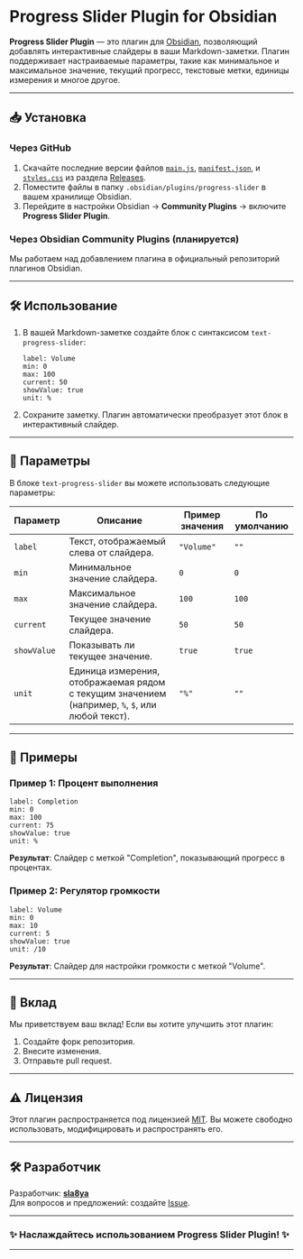 # Progress Slider Plugin for Obsidian

**Progress Slider Plugin** — это плагин для [Obsidian](https://obsidian.md), позволяющий добавлять интерактивные слайдеры в ваши Markdown-заметки. Плагин поддерживает настраиваемые параметры, такие как минимальное и максимальное значение, текущий прогресс, текстовые метки, единицы измерения и многое другое.

---

## 📥 Установка

### Через GitHub
1. Скачайте последние версии файлов [`main.js`](./main.js), [`manifest.json`](./manifest.json), и [`styles.css`](./styles.css) из раздела [Releases](https://github.com/sla8ya/progress-slider/releases).
2. Поместите файлы в папку `.obsidian/plugins/progress-slider` в вашем хранилище Obsidian.
3. Перейдите в настройки Obsidian → **Community Plugins** → включите **Progress Slider Plugin**.

### Через Obsidian Community Plugins (планируется)
Мы работаем над добавлением плагина в официальный репозиторий плагинов Obsidian.

---

## 🛠️ Использование

1. В вашей Markdown-заметке создайте блок с синтаксисом `text-progress-slider`:


   ```text-progress-slider
   label: Volume
   min: 0
   max: 100
   current: 50
   showValue: true
   unit: %
   ```
 

2. Сохраните заметку. Плагин автоматически преобразует этот блок в интерактивный слайдер.

---

## 📝 Параметры

В блоке `text-progress-slider` вы можете использовать следующие параметры:

| Параметр    | Описание                                                                                                                                              | Пример значения | По умолчанию |
|-------------|-------------------------------------------------------------------------------------------------------------------------------------------------------|-----------------|--------------|
| `label`     | Текст, отображаемый слева от слайдера.                                                                                                                | `"Volume"`      | `""`         |
| `min`       | Минимальное значение слайдера.                                                                                                                        | `0`             | `0`          |
| `max`       | Максимальное значение слайдера.                                                                                                                        | `100`           | `100`        |
| `current`   | Текущее значение слайдера.                                                                                                                            | `50`            | `50`         |
| `showValue` | Показывать ли текущее значение.                                                                                                                       | `true`          | `true`       |
| `unit`      | Единица измерения, отображаемая рядом с текущим значением (например, `%`, `$`, или любой текст).                                                       | `"%"`           | `""`         |

---

## 🌟 Примеры

### Пример 1: Процент выполнения


```text-progress-slider
label: Completion
min: 0
max: 100
current: 75
showValue: true
unit: %
```


**Результат**: Слайдер с меткой "Completion", показывающий прогресс в процентах.

### Пример 2: Регулятор громкости


```text-progress-slider
label: Volume
min: 0
max: 10
current: 5
showValue: true
unit: /10
```



**Результат**: Слайдер для настройки громкости с меткой "Volume".

---

## 🤝 Вклад

Мы приветствуем ваш вклад! Если вы хотите улучшить этот плагин:
1. Создайте форк репозитория.
2. Внесите изменения.
3. Отправьте pull request.

---

## ⚠️ Лицензия

Этот плагин распространяется под лицензией [MIT](./LICENSE). Вы можете свободно использовать, модифицировать и распространять его.

---

## 🛠️ Разработчик

Разработчик: **[sla8ya](https://github.com/sla8ya)**  
Для вопросов и предложений: создайте [Issue](https://github.com/sla8ya/progress-slider/issues).

---

### ✨ Наслаждайтесь использованием Progress Slider Plugin! ✨

---
